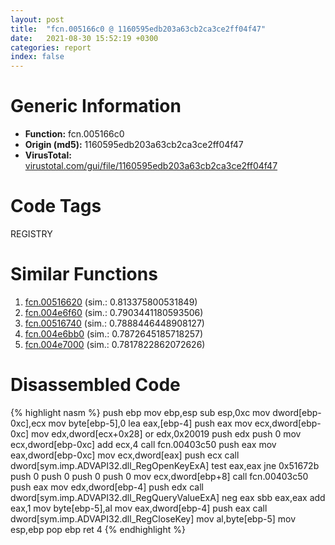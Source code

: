 ```yaml
---
layout: post
title:  "fcn.005166c0 @ 1160595edb203a63cb2ca3ce2ff04f47"
date:   2021-08-30 15:52:19 +0300
categories: report
index: false
---
```


# Generic Information
- **Function:** fcn.005166c0
- **Origin (md5):** 1160595edb203a63cb2ca3ce2ff04f47
- **VirusTotal:** [virustotal.com/gui/file/1160595edb203a63cb2ca3ce2ff04f47][virustotal_ref]

# Code Tags
<span class="tag" id="REGISTRY">REGISTRY</span>


# Similar Functions

1. [fcn.00516620][similar_1_ref] (sim.: 0.813375800531849)
2. [fcn.004e6f60][similar_2_ref] (sim.: 0.7903441180593506)
3. [fcn.00516740][similar_3_ref] (sim.: 0.7888446448908127)
4. [fcn.004e6bb0][similar_4_ref] (sim.: 0.7872645185718257)
5. [fcn.004e7000][similar_5_ref] (sim.: 0.7817822862072626)


# Disassembled Code

{% highlight nasm %}
push ebp
mov ebp,esp
sub esp,0xc
mov dword[ebp-0xc],ecx
mov byte[ebp-5],0
lea eax,[ebp-4]
push eax
mov ecx,dword[ebp-0xc]
mov edx,dword[ecx+0x28]
or edx,0x20019
push edx
push 0
mov ecx,dword[ebp-0xc]
add ecx,4
call fcn.00403c50
push eax
mov eax,dword[ebp-0xc]
mov ecx,dword[eax]
push ecx
call dword[sym.imp.ADVAPI32.dll_RegOpenKeyExA]
test eax,eax
jne 0x51672b
push 0
push 0
push 0
push 0
mov ecx,dword[ebp+8]
call fcn.00403c50
push eax
mov edx,dword[ebp-4]
push edx
call dword[sym.imp.ADVAPI32.dll_RegQueryValueExA]
neg eax
sbb eax,eax
add eax,1
mov byte[ebp-5],al
mov eax,dword[ebp-4]
push eax
call dword[sym.imp.ADVAPI32.dll_RegCloseKey]
mov al,byte[ebp-5]
mov esp,ebp
pop ebp
ret 4
{% endhighlight %}


[similar_1_ref]: /report/fcn.00516620@1160595edb203a63cb2ca3ce2ff04f47
[similar_2_ref]: /report/fcn.004e6f60@be7fba7cc724acf4ae2900d99e0fc9c3
[similar_3_ref]: /report/fcn.00516740@1160595edb203a63cb2ca3ce2ff04f47
[similar_4_ref]: /report/fcn.004e6bb0@279a61b1e76da49531f1f16fd1102a2d
[similar_5_ref]: /report/fcn.004e7000@be7fba7cc724acf4ae2900d99e0fc9c3
[virustotal_ref]: https://www.virustotal.com/gui/file/1160595edb203a63cb2ca3ce2ff04f47